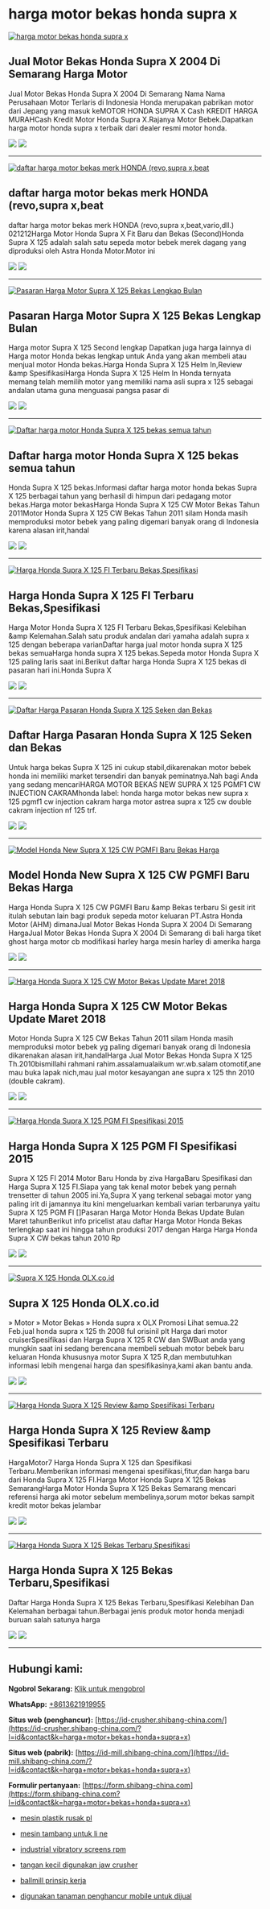 # harga motor bekas honda supra x

<a href="https://swt.shibang-china.com/?l=id&img&k=harga+motor+bekas+honda+supra+x" target="_blank">![harga motor bekas honda supra x](http://static.shibang-china.com/all-800x300/709.jpg)</a>

## Jual Motor Bekas Honda Supra X 2004 Di Semarang Harga Motor
Jual Motor Bekas Honda Supra X 2004 Di Semarang Nama Nama Perusahaan Motor Terlaris di Indonesia Honda merupakan pabrikan motor dari Jepang yang masuk keMOTOR HONDA SUPRA X Cash KREDIT HARGA MURAHCash Kredit Motor Honda Supra X.Rajanya Motor Bebek.Dapatkan harga motor honda supra x terbaik dari dealer resmi motor honda.


<a href="https://whatsapp.shibangsoft.com/WhatsApp.php" target="_blank" title="WhatsApp">![](http://static.shibang-china.com/icon/whatsapp.png)</a> <a href="https://swt.shibang-china.com/?l=id&icon&k=harga+motor+bekas+honda+supra+x" target="_blank">![](http://static.shibang-china.com/icon/chat-id.png)</a>

---

<a href="https://swt.shibang-china.com/?l=id&img&k=harga+motor+bekas+honda+supra+x" target="_blank">![daftar harga motor bekas merk HONDA (revo,supra x,beat](http://static.shibang-china.com/all-800x300/418.jpg)</a>

## daftar harga motor bekas merk HONDA (revo,supra x,beat
daftar harga motor bekas merk HONDA (revo,supra x,beat,vario,dll.) 021212Harga Motor Honda Supra X Fit Baru dan Bekas (Second)Honda Supra X 125 adalah salah satu sepeda motor bebek merek dagang yang diproduksi oleh Astra Honda Motor.Motor ini


<a href="https://whatsapp.shibangsoft.com/WhatsApp.php" target="_blank" title="WhatsApp">![](http://static.shibang-china.com/icon/whatsapp.png)</a> <a href="https://swt.shibang-china.com/?l=id&icon&k=harga+motor+bekas+honda+supra+x" target="_blank">![](http://static.shibang-china.com/icon/chat-id.png)</a>

---

<a href="https://swt.shibang-china.com/?l=id&img&k=harga+motor+bekas+honda+supra+x" target="_blank">![Pasaran Harga Motor Supra X 125 Bekas Lengkap Bulan](http://static.shibang-china.com/all-800x300/659.jpg)</a>

## Pasaran Harga Motor Supra X 125 Bekas Lengkap Bulan
Harga motor Supra X 125 Second lengkap Dapatkan juga harga lainnya di Harga motor Honda bekas lengkap untuk Anda yang akan membeli atau menjual motor Honda bekas.Harga Honda Supra X 125 Helm In,Review &amp SpesifikasiHarga Honda Supra X 125 Helm In Honda ternyata memang telah memilih motor yang memiliki nama asli supra x 125 sebagai andalan utama guna menguasai pangsa pasar di


<a href="https://whatsapp.shibangsoft.com/WhatsApp.php" target="_blank" title="WhatsApp">![](http://static.shibang-china.com/icon/whatsapp.png)</a> <a href="https://swt.shibang-china.com/?l=id&icon&k=harga+motor+bekas+honda+supra+x" target="_blank">![](http://static.shibang-china.com/icon/chat-id.png)</a>

---

<a href="https://swt.shibang-china.com/?l=id&img&k=harga+motor+bekas+honda+supra+x" target="_blank">![Daftar harga motor Honda Supra X 125 bekas semua tahun](http://static.shibang-china.com/all-800x300/445.jpg)</a>

## Daftar harga motor Honda Supra X 125 bekas semua tahun
Honda Supra X 125 bekas.Informasi daftar harga motor honda bekas Supra X 125 berbagai tahun yang berhasil di himpun dari pedagang motor bekas.Harga motor bekasHarga Honda Supra X 125 CW Motor Bekas Tahun 2011Motor Honda Supra X 125 CW Bekas Tahun 2011 silam Honda masih memproduksi motor bebek yang paling digemari banyak orang di Indonesia karena alasan irit,handal


<a href="https://whatsapp.shibangsoft.com/WhatsApp.php" target="_blank" title="WhatsApp">![](http://static.shibang-china.com/icon/whatsapp.png)</a> <a href="https://swt.shibang-china.com/?l=id&icon&k=harga+motor+bekas+honda+supra+x" target="_blank">![](http://static.shibang-china.com/icon/chat-id.png)</a>

---

<a href="https://swt.shibang-china.com/?l=id&img&k=harga+motor+bekas+honda+supra+x" target="_blank">![Harga Honda Supra X 125 FI Terbaru Bekas,Spesifikasi](http://static.shibang-china.com/all-800x300/1259.jpg)</a>

## Harga Honda Supra X 125 FI Terbaru Bekas,Spesifikasi
Harga Motor Honda Supra X 125 FI Terbaru Bekas,Spesifikasi Kelebihan &amp Kelemahan.Salah satu produk andalan dari yamaha adalah supra x 125 dengan beberapa varianDaftar harga jual motor honda supra X 125 bekas semuaHarga honda supra X 125 bekas.Sepeda motor Honda Supra X 125 paling laris saat ini.Berikut daftar harga Honda Supra X 125 bekas di pasaran hari ini.Honda Supra X


<a href="https://whatsapp.shibangsoft.com/WhatsApp.php" target="_blank" title="WhatsApp">![](http://static.shibang-china.com/icon/whatsapp.png)</a> <a href="https://swt.shibang-china.com/?l=id&icon&k=harga+motor+bekas+honda+supra+x" target="_blank">![](http://static.shibang-china.com/icon/chat-id.png)</a>

---

<a href="https://swt.shibang-china.com/?l=id&img&k=harga+motor+bekas+honda+supra+x" target="_blank">![Daftar Harga Pasaran Honda Supra X 125 Seken dan Bekas](http://static.shibang-china.com/all-800x300/1205.jpg)</a>

## Daftar Harga Pasaran Honda Supra X 125 Seken dan Bekas
Untuk harga bekas Supra X 125 ini cukup stabil,dikarenakan motor bebek honda ini memiliki market tersendiri dan banyak peminatnya.Nah bagi Anda yang sedang mencariHARGA MOTOR BEKAS NEW SUPRA X 125 PGMF1 CW INJECTION CAKRAMhonda label: honda harga motor bekas new supra x 125 pgmf1 cw injection cakram harga motor astrea supra x 125 cw double cakram injection nf 125 trf.


<a href="https://whatsapp.shibangsoft.com/WhatsApp.php" target="_blank" title="WhatsApp">![](http://static.shibang-china.com/icon/whatsapp.png)</a> <a href="https://swt.shibang-china.com/?l=id&icon&k=harga+motor+bekas+honda+supra+x" target="_blank">![](http://static.shibang-china.com/icon/chat-id.png)</a>

---

<a href="https://swt.shibang-china.com/?l=id&img&k=harga+motor+bekas+honda+supra+x" target="_blank">![Model Honda New Supra X 125 CW PGMFI Baru Bekas Harga](http://static.shibang-china.com/all-800x300/411.jpg)</a>

## Model Honda New Supra X 125 CW PGMFI Baru Bekas Harga
Harga Honda Supra X 125 CW PGMFI Baru &amp Bekas terbaru Si gesit irit itulah sebutan lain bagi produk sepeda motor keluaran PT.Astra Honda Motor (AHM) dimanaJual Motor Bekas Honda Supra X 2004 Di Semarang HargaJual Motor Bekas Honda Supra X 2004 Di Semarang di bali harga tiket ghost harga motor cb modifikasi harley harga mesin harley di amerika harga


<a href="https://whatsapp.shibangsoft.com/WhatsApp.php" target="_blank" title="WhatsApp">![](http://static.shibang-china.com/icon/whatsapp.png)</a> <a href="https://swt.shibang-china.com/?l=id&icon&k=harga+motor+bekas+honda+supra+x" target="_blank">![](http://static.shibang-china.com/icon/chat-id.png)</a>

---

<a href="https://swt.shibang-china.com/?l=id&img&k=harga+motor+bekas+honda+supra+x" target="_blank">![Harga Honda Supra X 125 CW Motor Bekas Update Maret 2018](http://static.shibang-china.com/all-800x300/646.jpg)</a>

## Harga Honda Supra X 125 CW Motor Bekas Update Maret 2018
Motor Honda Supra X 125 CW Bekas Tahun 2011 silam Honda masih memproduksi motor bebek yg paling digemari banyak orang di Indonesia dikarenakan alasan irit,handalHarga Jual Motor Bekas Honda Supra X 125 Th.2010bismillahi rahmani rahim.assalamualaikum wr.wb.salam otomotif,ane mau buka lapak nich,mau jual motor kesayangan ane supra x 125 thn 2010 (double cakram).


<a href="https://whatsapp.shibangsoft.com/WhatsApp.php" target="_blank" title="WhatsApp">![](http://static.shibang-china.com/icon/whatsapp.png)</a> <a href="https://swt.shibang-china.com/?l=id&icon&k=harga+motor+bekas+honda+supra+x" target="_blank">![](http://static.shibang-china.com/icon/chat-id.png)</a>

---

<a href="https://swt.shibang-china.com/?l=id&img&k=harga+motor+bekas+honda+supra+x" target="_blank">![Harga Honda Supra X 125 PGM FI Spesifikasi 2015](http://static.shibang-china.com/all-800x300/666.jpg)</a>

## Harga Honda Supra X 125 PGM FI Spesifikasi 2015
Supra X 125 FI 2014 Motor Baru Honda by ziva HargaBaru Spesifikasi dan Harga Supra X 125 FI.Siapa yang tak kenal motor bebek yang pernah trensetter di tahun 2005 ini.Ya,Supra X yang terkenal sebagai motor yang paling irit di jamannya itu kini mengeluarkan kembali varian terbarunya yaitu Supra X 125 PGM FI []Pasaran Harga Motor Honda Bekas Update Bulan Maret tahunBerikut info pricelist atau daftar Harga Motor Honda Bekas terlengkap saat ini hingga tahun produksi 2017 dengan Harga Harga Honda Supra X CW bekas tahun 2010 Rp


<a href="https://whatsapp.shibangsoft.com/WhatsApp.php" target="_blank" title="WhatsApp">![](http://static.shibang-china.com/icon/whatsapp.png)</a> <a href="https://swt.shibang-china.com/?l=id&icon&k=harga+motor+bekas+honda+supra+x" target="_blank">![](http://static.shibang-china.com/icon/chat-id.png)</a>

---

<a href="https://swt.shibang-china.com/?l=id&img&k=harga+motor+bekas+honda+supra+x" target="_blank">![Supra X 125 Honda OLX.co.id](http://static.shibang-china.com/all-800x300/1142.jpg)</a>

## Supra X 125 Honda OLX.co.id
» Motor » Motor Bekas » Honda supra x OLX Promosi Lihat semua.22 Feb.jual honda supra x 125 th 2008 ful orisinil plt Harga dari motor cruiserSpesifikasi dan Harga Supra X 125 R CW dan SWBuat anda yang mungkin saat ini sedang berencana membeli sebuah motor bebek baru keluaran Honda khususnya motor Supra X 125 R,dan membutuhkan informasi lebih mengenai harga dan spesifikasinya,kami akan bantu anda.


<a href="https://whatsapp.shibangsoft.com/WhatsApp.php" target="_blank" title="WhatsApp">![](http://static.shibang-china.com/icon/whatsapp.png)</a> <a href="https://swt.shibang-china.com/?l=id&icon&k=harga+motor+bekas+honda+supra+x" target="_blank">![](http://static.shibang-china.com/icon/chat-id.png)</a>

---

<a href="https://swt.shibang-china.com/?l=id&img&k=harga+motor+bekas+honda+supra+x" target="_blank">![Harga Honda Supra X 125 Review &amp Spesifikasi Terbaru](http://static.shibang-china.com/all-800x300/1351.jpg)</a>

## Harga Honda Supra X 125 Review &amp Spesifikasi Terbaru
HargaMotor7 Harga Honda Supra X 125 dan Spesifikasi Terbaru.Memberikan informasi mengenai spesifikasi,fitur,dan harga baru dari Honda Supra X 125 FI.Harga Motor Honda Supra X 125 Bekas SemarangHarga Motor Honda Supra X 125 Bekas Semarang mencari referensi harga aki motor sebelum membelinya,sorum motor bekas sampit kredit motor bekas jelambar


<a href="https://whatsapp.shibangsoft.com/WhatsApp.php" target="_blank" title="WhatsApp">![](http://static.shibang-china.com/icon/whatsapp.png)</a> <a href="https://swt.shibang-china.com/?l=id&icon&k=harga+motor+bekas+honda+supra+x" target="_blank">![](http://static.shibang-china.com/icon/chat-id.png)</a>

---

<a href="https://swt.shibang-china.com/?l=id&img&k=harga+motor+bekas+honda+supra+x" target="_blank">![Harga Honda Supra X 125 Bekas Terbaru,Spesifikasi](http://static.shibang-china.com/all-800x300/1000.jpg)</a>

## Harga Honda Supra X 125 Bekas Terbaru,Spesifikasi
Daftar Harga Honda Supra X 125 Bekas Terbaru,Spesifikasi Kelebihan Dan Kelemahan berbagai tahun.Berbagai jenis produk motor honda menjadi buruan salah satunya harga

<a href="https://whatsapp.shibangsoft.com/WhatsApp.php" target="_blank" title="WhatsApp">![](http://static.shibang-china.com/icon/whatsapp.png)</a> <a href="https://swt.shibang-china.com/?l=id&icon&k=harga+motor+bekas+honda+supra+x" target="_blank">![](http://static.shibang-china.com/icon/chat-id.png)</a>

---
## Hubungi kami:

**Ngobrol Sekarang:** [Klik untuk mengobrol](https://swt.shibang-china.com?l=id&contact&k=harga+motor+bekas+honda+supra+x)

**WhatsApp:**  [+8613621919955](https://whatsapp.shibangsoft.com/WhatsApp.php)

**Situs web (penghancur):** [https://id-crusher.shibang-china.com/](https://id-crusher.shibang-china.com/?l=id&contact&k=harga+motor+bekas+honda+supra+x)

**Situs web (pabrik):** [https://id-mill.shibang-china.com/](https://id-mill.shibang-china.com/?l=id&contact&k=harga+motor+bekas+honda+supra+x)

**Formulir pertanyaan:** [https://form.shibang-china.com](https://form.shibang-china.com?l=id&contact&k=harga+motor+bekas+honda+supra+x)

* [mesin plastik rusak pl](../24/mesin%20plastik%20rusak%20pl.md)

* [mesin tambang untuk li ne](../29/mesin%20tambang%20untuk%20li%20ne.md)

* [industrial vibratory screens rpm](../25/industrial%20vibratory%20screens%20rpm.md)

* [tangan kecil digunakan jaw crusher](../17/tangan%20kecil%20digunakan%20jaw%20crusher.md)

* [ballmill prinsip kerja](../20/ballmill%20prinsip%20kerja.md)

* [digunakan tanaman penghancur mobile untuk dijual](../28/digunakan%20tanaman%20penghancur%20mobile%20untuk%20dijual.md)
